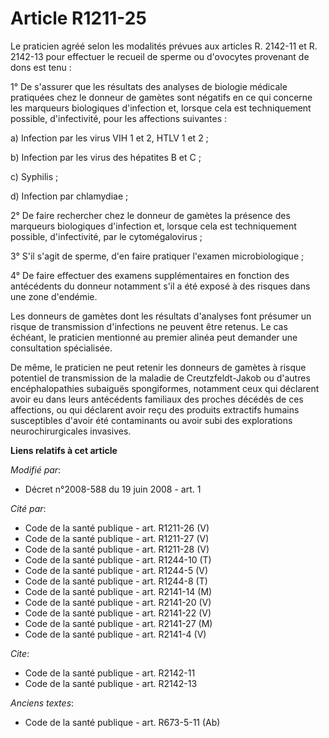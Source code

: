 # Article R1211-25

Le praticien agréé selon les modalités prévues aux articles R. 2142-11 et R. 2142-13 pour effectuer le recueil de sperme ou
d'ovocytes provenant de dons est tenu : 

1° De s'assurer que les résultats des analyses de biologie médicale pratiquées chez le donneur de gamètes sont négatifs en ce
qui concerne les marqueurs biologiques d'infection et, lorsque cela est techniquement possible, d'infectivité, pour les
affections suivantes : 

a) Infection par les virus VIH 1 et 2, HTLV 1 et 2 ; 

b) Infection par les virus des hépatites B et C ; 

c) Syphilis ; 

d) Infection par chlamydiae ; 

2° De faire rechercher chez le donneur de gamètes la présence des marqueurs biologiques d'infection et, lorsque cela est
techniquement possible, d'infectivité, par le cytomégalovirus ; 

3° S'il s'agit de sperme, d'en faire pratiquer l'examen microbiologique ; 

4° De faire effectuer des examens supplémentaires en fonction des antécédents du donneur notamment s'il a été exposé à des
risques dans une zone d'endémie. 

Les donneurs de gamètes dont les résultats d'analyses font présumer un risque de transmission d'infections ne peuvent être
retenus. Le cas échéant, le praticien mentionné au premier alinéa peut demander une consultation spécialisée. 

De même, le praticien ne peut retenir les donneurs de gamètes à risque potentiel de transmission de la maladie de
Creutzfeldt-Jakob ou d'autres encéphalopathies subaiguës spongiformes, notamment ceux qui déclarent avoir eu dans leurs
antécédents familiaux des proches décédés de ces affections, ou qui déclarent avoir reçu des produits extractifs humains
susceptibles d'avoir été contaminants ou avoir subi des explorations neurochirurgicales invasives.

**Liens relatifs à cet article**

_Modifié par_:

  - Décret n°2008-588 du 19 juin 2008 - art. 1

_Cité par_:

  - Code de la santé publique - art. R1211-26 (V)
  - Code de la santé publique - art. R1211-27 (V)
  - Code de la santé publique - art. R1211-28 (V)
  - Code de la santé publique - art. R1244-10 (T)
  - Code de la santé publique - art. R1244-5 (V)
  - Code de la santé publique - art. R1244-8 (T)
  - Code de la santé publique - art. R2141-14 (M)
  - Code de la santé publique - art. R2141-20 (V)
  - Code de la santé publique - art. R2141-22 (V)
  - Code de la santé publique - art. R2141-27 (M)
  - Code de la santé publique - art. R2141-4 (V)

_Cite_:

  - Code de la santé publique - art. R2142-11
  - Code de la santé publique - art. R2142-13

_Anciens textes_:

  - Code de la santé publique - art. R673-5-11 (Ab)
